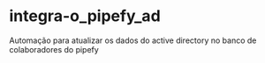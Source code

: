 # integra-o_pipefy_ad
Automação para atualizar os dados do active directory no banco de colaboradores do pipefy
